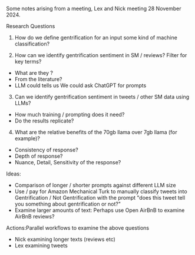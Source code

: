Some notes arising from a meeting, Lex and Nick meeting 28 November 2024.

Research Questions

1) How do we define gentrification for an input some kind of machine classification?

2) How can we identify gentrification sentiment in SM / reviews? Filter for key terms?
- What are they ?
- From the literature?
- LLM could tells us We could ask ChatGPT for prompts

3) Can we identify gentrification sentiment in tweets / other SM data using LLMs?
-	How much training / prompting does it need?
-	Do the results replicate?

4) What are the relative benefits of the 70gb llama over 7gb llama (for example)?
-	Consistency of response?
-	Depth of response?
-	Nuance, Detail,  Sensitivity of the response?

Ideas: 
- Comparison of longer / shorter prompts against different LLM size
- Use / pay for Amazon Mechanical Turk to manually classify tweets into Gentrification / Not Gentrification with the prompt "does this tweet tell you something about gentrification or not?"
- Examine larger amounts of text: Perhaps use Open AirBnB to examine AirBnB reviews?

Actions:Parallel workflows to examine the above questions 
-	Nick examining longer texts (reviews etc)
-	Lex examining tweets

